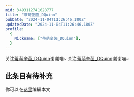 ```yaml
---
mid: 3493112741628777
title: "蒂萌奎茵_DQuinn"
pubDate: "2024-11-04T11:26:46.180Z"
updatedDate: "2024-11-04T11:26:46.180Z"
profile:
  {
    Nickname: ["蒂萌奎茵_DQuinn"],
  }
---
```


关注[蒂萌奎茵_DQuinn](https://space.bilibili.com/3493112741628777)谢谢喵~ 关注[蒂萌奎茵_DQuinn](https://space.bilibili.com/3493112741628777)谢谢喵~

## 此条目有待补充
你可以在[这里](https://github.com/Yuhanawa/VTuber.ICU-Content/edit/master/v/蒂萌奎茵_DQuinn/index.md)编辑本文

